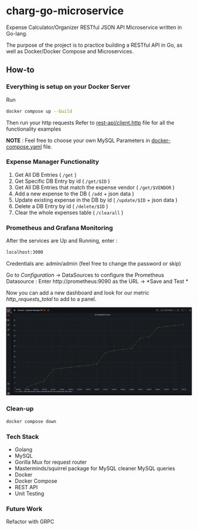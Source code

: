 # charg-go-microservice
Expense Calculator/Organizer RESTful JSON API Microservice written in Go-lang.

The purpose of the project is to practice building a RESTful API in Go, as well as Docker/Docker Compose and Microservices.


## How-to

### Everything is setup on your Docker Server

Run 

```sh
docker compose up --build
```

Then run your http requests
Refer to [rest-api/client.http](rest-api/client.http)  file for all the functionality examples

__NOTE__ : Feel free to choose your own MySQL Parameters in [docker-compose.yaml](docker-compose.yaml) file.
### Expense Manager Functionality

1. Get All DB Entries ( ```/get``` )
2. Get Specific DB Entry by id ( ```/get/$ID``` )
3. Get All DB Entries that match the expense vendor ( ```/get/$VENDOR``` )
4. Add a new expense to the DB ( ```/add```  + json data )
5. Update existing expense in the DB by id ( ```/update/$ID``` + json data )
6. Delete a DB Entry by id ( ```/delete/$ID``` )
7. Clear the whole expenses table ( ```/clearall``` )


### Prometheus and Grafana Monitoring 

After the services are Up and Running, enter : 
```sh
localhost:3000
```

Credentials are: admin/admin (feel free to change the password or skip)

Go to *Configuration* -> DataSources to configure the Prometheus Datasource : Enter http://prometheus:9090 as the URL -> *Save and Test *

Now you can add a new dashboard and look for our metric *http_requests_total* to add to a panel. 

![Grafana Dashboard Screenshot](images/grafana_screenshot.PNG)

### Clean-up

```sh
docker compose down
```

###  Tech Stack

- Golang
- MySQL
- Gorilla Mux for request router
- Masterminds/squirrel package for MySQL cleaner MySQL queries
- Docker 
- Docker Compose
- REST API
- Unit Testing

### Future Work
Refactor with GRPC


